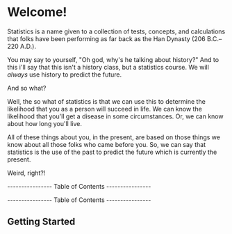 # Welcome!

Statistics is a name given to a collection of tests, concepts, and calculations that folks have been performing as far back as the Han Dynasty (206 B.C.–220 A.D.). 

You may say to yourself, "Oh god, why's he talking about history?" And to this i'll say that this isn't a history class, but a statistics course. We will *always* use history to predict the future. 

And so what?

Well, the so what of statistics is that we can use this to determine the likelihood that you as a person will succeed in life. We can know the likelihood that you'll get a disease in some circumstances. Or, we can know about how long you'll live.

All of these things about you, in the present, are based on those things we know about all those folks who came before you. So, we can say that statistics is the use of the past to predict the future which is currently the present. 

Weird, right?!

---------------- Table of Contents ---------------- 



---------------- Table of Contents ---------------- 

## <a id="gs"></a> Getting Started

